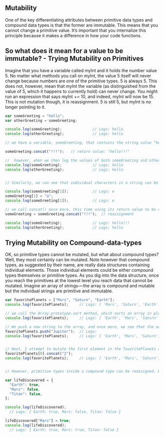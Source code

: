 ## Mutability

One of the key differentiating attributes between primitive data types and compound data types is that the former are immutable. This means that you cannot change a primitive value. It’s important that you internalize this principle because it makes a difference in how your code functions.

## So what does it mean for a value to be immutable? - Trying Mutability on Primitives

Imagine that you have a variable called myInt and it holds the number value 5. No matter what methods you call on myInt, the value 5 itself will never change because numbers are one of the primitive types. 5 is always 5. This does not, however, mean that myInt the variable (as distinguished from the value of 5, which it happens to currently hold) can never change. You might run an expression that says myInt += 10, and indeed, myInt will now be 15. This is not mutation though, it is reassignment. 5 is still 5, but myInt is no longer pointing to it.

```js
var someGreeting = "hello";
var otherGreeting = someGreeting;

console.log(someGreeting);              // Logs: hello
console.log(otherGreeting);             // Logs: hello

// we have a variable, someGreeting, that contains the string value “hello” (a primitive type). We also have a second variable, otherGreeting, pointing to the same string value. If we mutated the string value being pointed to by these two variables, then we would expect both of the variables to reflect that change. So, we try to do this by calling the ostensibly transformative concat method on someGreeting

someGreeting.concat("!!!");   // return value: "hello!!!"

//  however, when we then log the values of both someGreeting and otherGreeting, neither has changed. This is because strings are primitive and cannot be mutated. The concat method returned a new string but we didn’t do anything with it.
console.log(someGreeting);              // Logs: hello
console.log(otherGreeting);             // Logs: hello


// Similarly, we can see that individual characters in a string can be accessed by index (as with an array); however, when we attempt to reassign one of those characters it has no result on the overall string, because again, strings are immutable.

console.log(someGreeting[1]);           // Logs: e
someGreeting[1] = "a";
console.log(someGreeting[1]);           // Logs: e

// we call concat() once more, this time using its return value to be reassigned to the someGreeting variable, and we do indeed see our expected change. But because this was reassignment, rather than mutation, otherGreeting is still pointing to the original value.
someGreeting = someGreeting.concat("!!!");  // reassignment

console.log(someGreeting);              // Logs: hello!!!
console.log(otherGreeting);             // Logs: hello
```


## Trying Mutability on Compound-data-types

OK, so primitive types cannot be mutated, but what about compound types? Well, they most certainly can be mutated. Note however that compound types, as suggested by their name, are really data structures containing individual elements. Those individual elements could be either compound types themselves or primitive types. As you dig into the data structure, once you reach the primitives at the lowest level you reach data that cannot be mutated. Imagine an array of strings — the array is compound and mutable but the individual strings are primitive and immutable.

```js
var favoritePlanets = ["Mars", "Saturn", "Earth"];
console.log(favoritePlanets);     // Logs: [ 'Mars', 'Saturn', 'Earth' ]

// we call the Array.prototype.sort method, which sorts an array in place (meaning that it mutates the original array), and as expected, our array changes.
console.log(favoritePlanets);     // Logs: [ 'Earth', 'Mars', 'Saturn' ]

// We push a new string to the array, and once more, we see that the array is mutated
favoritePlanets.push("Jupiter");  // Logs:
console.log(favoritePlanets);     // Logs: [ 'Earth', 'Mars', 'Saturn', 'Jupiter' ]


// Next, I attempt to mutate the first element in the favoritePlanets array ( so could have naively expected the first element should have been 'Earth2' ) , but as we learned earlier this doesn’t actually work and so we get no change — thus demonstrating that compound types are mutable but the primitive types contained therein are not.
favoritePlanets[0].concat("2");
console.log(favoritePlanets);     // Logs: [ 'Earth', 'Mars', 'Saturn', 'Jupiter' ]


// However, primitive types inside a compound type can be reassigned. We can see this below, when we define an object called lifeDiscovered and then reassign one of its elements. The lifeDiscovered object has been mutated by virtue of one of its parts being reassigned.

var lifeDiscovered = {
  "Earth": true,
  "Mars": false,
  "Titan": false,
};

console.log(lifeDiscovered);
  // Logs: { Earth: true, Mars: false, Titan: false }

lifeDiscovered["Mars"] = true;
console.log(lifeDiscovered);
  // Logs: { Earth: true, Mars: true, Titan: false }

```